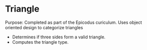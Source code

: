 Triangle
========

Purpose: Completed as part of the Epicodus curiculum. Uses object oriented design to categorize triangles

* Determines if three sides form a valid triangle.
* Computes the triangle type. 
